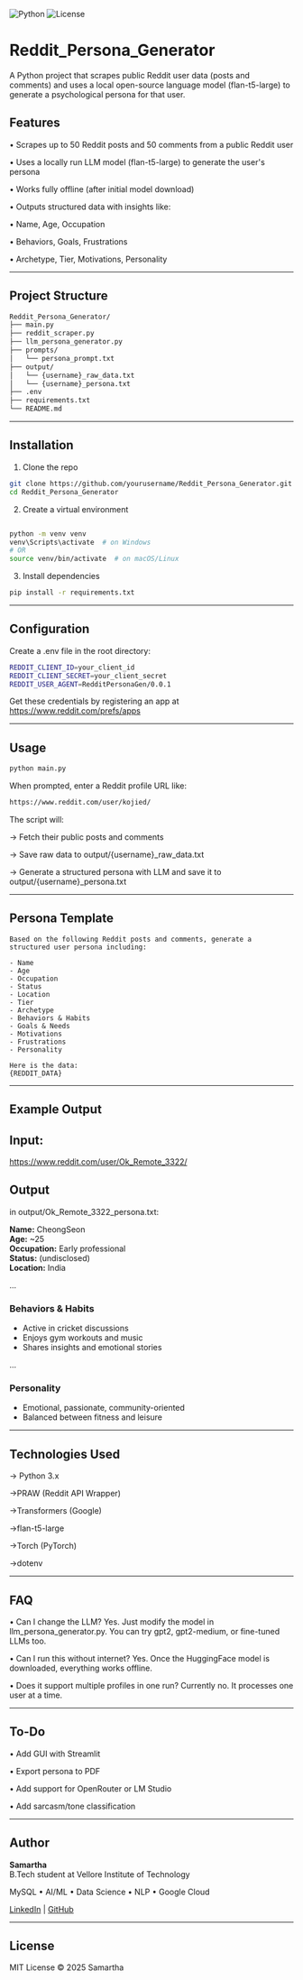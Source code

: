 
![Python](https://img.shields.io/badge/python-3.9-blue.svg)
![License](https://img.shields.io/badge/license-MIT-green.svg)

# Reddit_Persona_Generator

A Python project that scrapes public Reddit user data (posts and comments) and uses a local open-source language model (flan-t5-large) to generate a psychological persona for that user.

## Features
  • Scrapes up to 50 Reddit posts and 50 comments from a public Reddit user

  • Uses a locally run LLM model (flan-t5-large) to generate the user's persona

  • Works fully offline (after initial model download)

  • Outputs structured data with insights like:

  • Name, Age, Occupation

  • Behaviors, Goals, Frustrations

  • Archetype, Tier, Motivations, Personality

---
## Project Structure

```bash
Reddit_Persona_Generator/
├── main.py
├── reddit_scraper.py
├── llm_persona_generator.py
├── prompts/
│   └── persona_prompt.txt
├── output/
│   └── {username}_raw_data.txt
│   └── {username}_persona.txt
├── .env
├── requirements.txt
└── README.md 
```

---
## Installation

1. Clone the repo
```bash
git clone https://github.com/yourusername/Reddit_Persona_Generator.git
cd Reddit_Persona_Generator
```
2. Create a virtual environment
```bash

python -m venv venv
venv\Scripts\activate  # on Windows
# OR
source venv/bin/activate  # on macOS/Linux
```

3. Install dependencies
```bash
pip install -r requirements.txt
```

---
## Configuration
Create a .env file in the root directory:
```bash
REDDIT_CLIENT_ID=your_client_id
REDDIT_CLIENT_SECRET=your_client_secret
REDDIT_USER_AGENT=RedditPersonaGen/0.0.1
```
Get these credentials by registering an app at https://www.reddit.com/prefs/apps

---
## Usage
```bash
python main.py
```
When prompted, enter a Reddit profile URL like:

```bash
https://www.reddit.com/user/kojied/
```
The script will:

-> Fetch their public posts and comments

-> Save raw data to output/{username}_raw_data.txt

-> Generate a structured persona with LLM and save it to output/{username}_persona.txt

---
##  Persona Template

```text 
Based on the following Reddit posts and comments, generate a structured user persona including:

- Name
- Age
- Occupation
- Status
- Location
- Tier
- Archetype
- Behaviors & Habits
- Goals & Needs
- Motivations
- Frustrations
- Personality

Here is the data:
{REDDIT_DATA}
```
---
##  Example Output
## Input:
https://www.reddit.com/user/Ok_Remote_3322/

## Output
 in output/Ok_Remote_3322_persona.txt:

**Name:** CheongSeon  
**Age:** ~25  
**Occupation:** Early professional  
**Status:** (undisclosed)  
**Location:** India  

...

### Behaviors & Habits
- Active in cricket discussions  
- Enjoys gym workouts and music  
- Shares insights and emotional stories

...

### Personality
- Emotional, passionate, community-oriented  
- Balanced between fitness and leisure

---
##  Technologies Used
-> Python 3.x

->PRAW (Reddit API Wrapper)

->Transformers (Google)

->flan-t5-large

->Torch (PyTorch)

->dotenv

---
## FAQ
 • Can I change the LLM?
Yes. Just modify the model in llm_persona_generator.py. You can try gpt2, gpt2-medium, or fine-tuned LLMs too.

 • Can I run this without internet?
Yes. Once the HuggingFace model is downloaded, everything works offline.

 • Does it support multiple profiles in one run?
Currently no. It processes one user at a time.

---
## To-Do
 • Add GUI with Streamlit

 • Export persona to PDF

 • Add support for OpenRouter or LM Studio

 • Add sarcasm/tone classification

---
## Author

**Samartha**  
B.Tech student at Vellore Institute of Technology 
 
 MySQL • AI/ML • Data Science •  NLP • Google Cloud 
 
 [LinkedIn](https://www.linkedin.com/in/samartha-b0154a293) | [GitHub](https://github.com/Samartha21BRS1698)

---
## License
 MIT License © 2025 Samartha